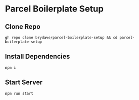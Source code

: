 # Parcel Boilerplate Setup

## Clone Repo
`gh repo clone brydave/parcel-boilerplate-setup && cd parcel-boilerplate-setup`

## Install Dependencies
`npm i`

## Start Server
`npm run start`
